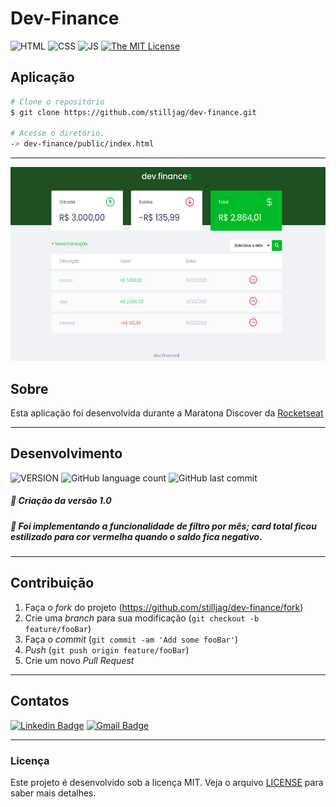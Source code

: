 # Dev-Finance

![HTML](https://img.shields.io/badge/HTML-orange) ![CSS](https://img.shields.io/badge/CSS-blue) ![JS](https://img.shields.io/badge/JS-yellow) [![The MIT License](https://img.shields.io/badge/LICENSE-MIT-green.svg?style=flat-square)](http://github.com/stilljag/dev-finance/blob/master/LICENSE.md)

## Aplicação

```bash
# Clone o repositório
$ git clone https://github.com/stilljag/dev-finance.git

# Acesse o diretório.
-> dev-finance/public/index.html

```

<hr>

<div align="center" style="margin-bottom: 20px;">
<img src="public/assets/dev-finance.png" alt="" width="650" height="310"/>
</div>

## Sobre

Esta aplicação foi desenvolvida durante a Maratona Discover da [Rocketseat][rock]

---

## Desenvolvimento

![VERSION](https://img.shields.io/badge/VERSION.1.0-blue) ![GitHub language count](https://img.shields.io/github/languages/count/stilljag/dev-finance?style=flat-square) ![GitHub last commit](https://img.shields.io/github/last-commit/stilljag/dev-finance?style=flat-square)

##### 📍 Criação da versão 1.0

##### 📘 Foi implementando a funcionalidade de filtro por mês; card total ficou estilizado para cor vermelha quando o saldo fica negativo.

---

## Contribuição

1. Faça o _fork_ do projeto (<https://github.com/stilljag/dev-finance/fork>)
2. Crie uma _branch_ para sua modificação (`git checkout -b feature/fooBar`)
3. Faça o _commit_ (`git commit -am 'Add some fooBar'`)
4. _Push_ (`git push origin feature/fooBar`)
5. Crie um novo _Pull Request_

---

## Contatos

[![Linkedin Badge](https://img.shields.io/badge/-William%20Ribeiro-blue?style=flat-square&logo=Linkedin&logoColor=white&link=https://www.linkedin.com/in/william-ribeiro-0b5ab911a/)](https://www.linkedin.com/in/william-ribeiro-0b5ab911a/) [![Gmail Badge](https://img.shields.io/badge/-sbrdigital15@gmail.com-blue?style=flat-square&logo=Gmail&logoColor=white&link=mailto:sbrdigital15@gmail.com)](mailto:sbrdigital15@gmail.com)

---

### Licença

Este projeto é desenvolvido sob a licença MIT. Veja o arquivo [LICENSE](LICENSE.md) para saber mais detalhes.

[rock]: https://rocketseat.com.br/ "Rocketseat"
